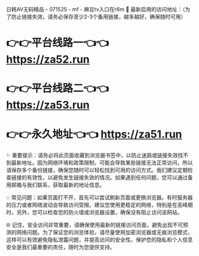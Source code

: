 日韩AV无码精品 - 071525 - mf - 麻豆tv入口在r6m
🌟 最新启用的访问地址：（为了防止链接失效，请务必保存至少2-3个备用链接，越多越好，确保随时可用）

# 👉👉平台线路一👈👈 https://za52.run

# 👉👉平台线路二👈👈 https://za53.run

# 👉👉永久地址👈👈 https://za51.run

✨ 重要提示：请务必将此页面收藏到浏览器书签中，以防止迷路或链接失效找不到最新地址。因为网络环境和政策限制，可能会导致某些链接无法正常访问，所以请保存多个备份链接，确保您随时可以轻松找到可用的访问方式。我们建议定期检查链接的有效性，以避免发生链接失效的情况。如果遇到任何问题，您可以通过备用邮箱与我们联系，获取最新的地址信息。

💡 常见问题：如果页面打不开，首先可以尝试刷新页面或更换浏览器。有时服务器的压力或者网络波动会导致访问受限。建议您使用更稳定的网络，特别是在高峰期时。另外，您可以检查您的防火墙或浏览器设置，确保没有阻止访问该网站。

🌐 记住，安全访问非常重要，请确保使用最新的链接访问页面，避免出现不可预测的网络问题。为了保证您的浏览体验，请尽量使用加密浏览器或无痕浏览模式，这样可以有效避免隐私泄露问题，并提高访问的安全性。保护您的隐私和个人信息安全是我们最重要的责任，随时为您提供支持。
